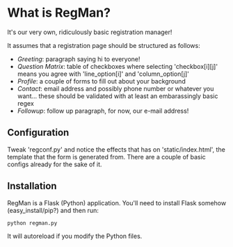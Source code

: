 What is RegMan?
===============
It's our very own, ridiculously basic registration manager!

It assumes that a registration page should be structured as follows:

  -  *Greeting*: paragraph saying hi to everyone!
  -  *Question Matrix*: table of checkboxes where selecting 'checkbox[i][j]' means
     you agree with 'line_option[i]' and 'column_option[j]'
  -  *Profile*: a couple of forms to fill out about your background
  -  *Contact*: email address and possibly phone number or whatever you want...
     these should be validated with at least an embarassingly basic regex
  -  *Followup*: follow up paragraph, for now, our e-mail address!

Configuration
-------------
Tweak 'regconf.py' and notice the effects that has on 'static/index.html', the
template that the form is generated from. There are a couple of basic configs
already for the sake of it.

Installation
------------
RegMan is a Flask (Python) application. You'll need to install Flask somehow
(easy_install/pip?) and then run:

    python regman.py
    
It will autoreload if you modify the Python files.

